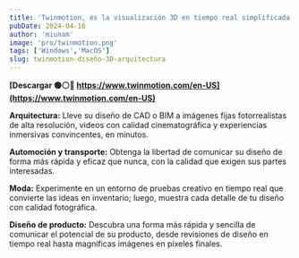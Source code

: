 ```yaml
---
title: 'Twinmotion, es la visualización 3D en tiempo real simplificada'
pubDate: 2024-04-16
author: 'miunam'
image: 'pro/twinmotion.png'
tags: ['Windows','MacOS']
slug: twinmotion-diseño-3D-arquitectura
---
```

**[Descargar 🟢⚪️🔴 https://www.twinmotion.com/en-US](https://www.twinmotion.com/en-US)**

**Arquitectura:**
Lleve su diseño de CAD o BIM a imágenes fijas fotorrealistas de alta resolución, videos con calidad cinematográfica y experiencias inmersivas convincentes, en minutos.

**Automoción y transporte:**
Obtenga la libertad de comunicar su diseño de forma más rápida y eficaz que nunca, con la calidad que exigen sus partes interesadas.

**Moda:**
Experimente en un entorno de pruebas creativo en tiempo real que convierte las ideas en inventario; luego, muestra cada detalle de tu diseño con calidad fotográfica.

**Diseño de producto:**
Descubra una forma más rápida y sencilla de comunicar el potencial de su producto, desde revisiones de diseño en tiempo real hasta magníficas imágenes en píxeles finales.
